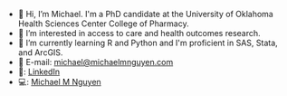 - 👋 Hi, I’m Michael. I'm a PhD candidate at the University of Oklahoma Health Sciences Center College of Pharmacy.
- 👀 I’m interested in access to care and health outcomes research.
- 🌱 I’m currently learning R and Python and I'm proficient in SAS, Stata, and ArcGIS.
- 📧 E-mail: michael@michaelmnguyen.com
- 🔗: [LinkedIn](https://www.linkedin.com/in/michael-nguyen-43978464/)
- 💻: [Michael M Nguyen](https://www.michaelmnguyen.com)
<!---
mnguye17/mnguye17 is a ✨ special ✨ repository because its `README.md` (this file) appears on your GitHub profile.
You can click the Preview link to take a look at your changes.
--->
